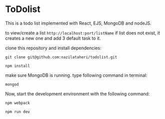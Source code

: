 # ToDolist

This is a todo list implemented with React, EJS, MongoDB and nodeJS.

to view/create a list `http://localhost:port/listName` if list does not exist, it creates a new one and add 3 default task to it.

clone this repository and install dependencies:

```
git clone git@github.com:nazilataheri/todolist.git
```

```
npm install
```
make sure MongoDB is running. type following command in terminal:

```
mongod
```

Now, start the development environment with the following command:

```
npm webpack
```
```
npm run dev
```
